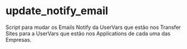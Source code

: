 # update_notify_email
Script para mudar os Emails Notify da UserVars que estão nos Transfer Sites para a UserVars que estão nos Applications de cada uma das Empresas.